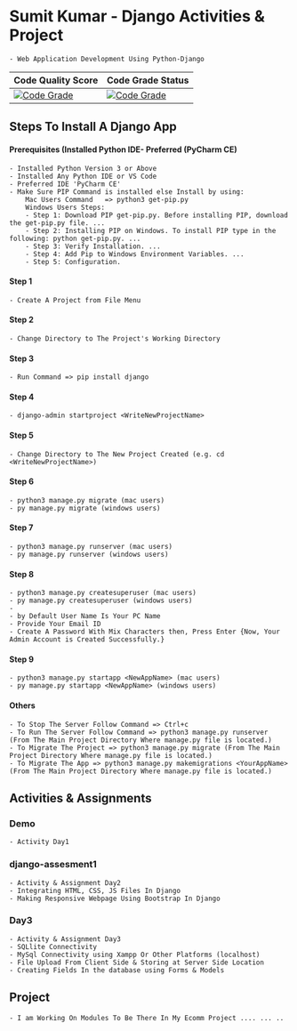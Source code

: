 # Sumit Kumar - Django Activities & Project

    - Web Application Development Using Python-Django

| Code Quality Score                                                                    | Code Grade Status                                                                      |
| ------------------------------------------------------------------------------------- | -------------------------------------------------------------------------------------- |
| [![Code Grade](https://api.codiga.io/project/32393/score/svg)](https://www.codiga.io) | [![Code Grade](https://api.codiga.io/project/32393/status/svg)](https://www.codiga.io) |

## **Steps To Install A Django App**

#### **Prerequisites (Installed Python IDE- Preferred (PyCharm CE)**

    - Installed Python Version 3 or Above
    - Installed Any Python IDE or VS Code
    - Preferred IDE 'PyCharm CE'
    - Make Sure PIP Command is installed else Install by using:
        Mac Users Command   => python3 get-pip.py
        Windows Users Steps:
        - Step 1: Download PIP get-pip.py. Before installing PIP, download the get-pip.py file. ...
        - Step 2: Installing PIP on Windows. To install PIP type in the following: python get-pip.py. ...
        - Step 3: Verify Installation. ...
        - Step 4: Add Pip to Windows Environment Variables. ...
        - Step 5: Configuration.

#### **Step 1**

    - Create A Project from File Menu

#### **Step 2**

    - Change Directory to The Project's Working Directory

#### **Step 3**

    - Run Command => pip install django

#### **Step 4**

    - django-admin startproject <WriteNewProjectName>

#### **Step 5**

    - Change Directory to The New Project Created (e.g. cd <WriteNewProjectName>)

#### **Step 6**

    - python3 manage.py migrate (mac users)
    - py manage.py migrate (windows users)

#### **Step 7**

    - python3 manage.py runserver (mac users)
    - py manage.py runserver (windows users)

#### **Step 8**

    - python3 manage.py createsuperuser (mac users)
    - py manage.py createsuperuser (windows users)
    -
    - by Default User Name Is Your PC Name
    - Provide Your Email ID
    - Create A Password With Mix Characters then, Press Enter {Now, Your Admin Account is Created Successfully.}

#### **Step 9**

    - python3 manage.py startapp <NewAppName> (mac users)
    - py manage.py startapp <NewAppName> (windows users)

#### **Others**

    - To Stop The Server Follow Command => Ctrl+c
    - To Run The Server Follow Command => python3 manage.py runserver (From The Main Project Directory Where manage.py file is located.)
    - To Migrate The Project => python3 manage.py migrate (From The Main Project Directory Where manage.py file is located.)
    - To Migrate The App => python3 manage.py makemigrations <YourAppName> (From The Main Project Directory Where manage.py file is located.)

## **Activities & Assignments**

### **Demo**

    - Activity Day1

### **django-assesment1**

    - Activity & Assignment Day2
    - Integrating HTML, CSS, JS Files In Django
    - Making Responsive Webpage Using Bootstrap In Django

### **Day3**

    - Activity & Assignment Day3
    - SQLlite Connectivity
    - MySql Connectivity using Xampp Or Other Platforms (localhost)
    - File Upload From Client Side & Storing at Server Side Location
    - Creating Fields In the database using Forms & Models

## **Project**

    - I am Working On Modules To Be There In My Ecomm Project .... ... ..
